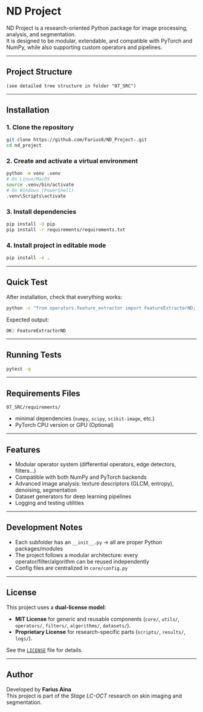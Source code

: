 # ND Project

ND Project is a research-oriented Python package for image processing, analysis, and segmentation.  
It is designed to be modular, extendable, and compatible with PyTorch and NumPy, while also supporting custom operators and pipelines.

---

## Project Structure

```
(see detailed tree structure in folder "07_SRC")

```

---

## Installation

### 1. Clone the repository
```bash
git clone https://github.com/Farius0/ND_Project-.git
cd nd_project
```

### 2. Create and activate a virtual environment
```bash
python -m venv .venv
# On Linux/MacOS
source .venv/bin/activate
# On Windows (PowerShell)
.venv\Scripts\activate
```

### 3. Install dependencies
```bash
pip install -U pip
pip install -r requirements/requirements.txt
```

### 4. Install project in editable mode
```bash
pip install -e .
```

---

## Quick Test

After installation, check that everything works:

```bash
python -c "from operators.feature_extractor import FeatureExtractorND; print('OK:', FeatureExtractorND.__name__)"
```

Expected output:
```
OK: FeatureExtractorND
```

---

## Running Tests

```bash
pytest -q
```

---

## Requirements Files

`07_SRC/requirements/`  
- minimal dependencies (`numpy`, `scipy`, `scikit-image`, etc.)
- PyTorch CPU version or GPU (Optional)

---

## Features

- Modular operator system (differential operators, edge detectors, filters…)
- Compatible with both NumPy and PyTorch backends
- Advanced image analysis: texture descriptors (GLCM, entropy), denoising, segmentation
- Dataset generators for deep learning pipelines
- Logging and testing utilities

---

## Development Notes

- Each subfolder has an `__init__.py` → all are proper Python packages/modules
- The project follows a modular architecture: every operator/filter/algorithm can be reused independently
- Config files are centralized in `core/config.py`

---

## License

This project uses a **dual-license model**:

- **MIT License** for generic and reusable components (`core/`, `utils/`, `operators/`, `filters/`, `algorithms/`, `datasets/`).  
- **Proprietary License** for research-specific parts (`scripts/`, `results/`, `logs/`).  

See the [`LICENSE`](LICENSE) file for details.

---

## Author

Developed by **Farius Aina**  
This project is part of the *Stage LC-OCT* research on skin imaging and segmentation.
